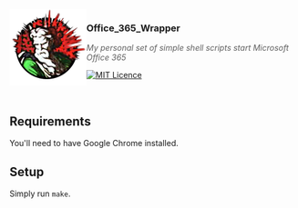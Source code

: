 <img src="https://raw.githubusercontent.com/WieWaldi/Office_365_Wrapper/master/img/RZ-Amper_Logo_135x135.png" align="left" width="135px" height="135px" />

### Office_365_Wrapper
> *My personal set of simple shell scripts start Microsoft Office 365*

[![MIT Licence](https://badges.frapsoft.com/os/mit/mit.svg?v=103)](https://opensource.org/licenses/mit-license.php)

<br />

## Requirements  
You'll need to have Google Chrome installed.

## Setup
Simply run `make`.
